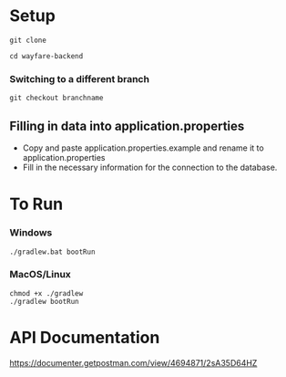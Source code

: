 # Setup
```
git clone
```

```
cd wayfare-backend
```

### Switching to a different branch
```
git checkout branchname
```
## Filling in data into application.properties

- Copy and paste application.properties.example and rename it to application.properties
- Fill in the necessary information for the connection to the database.

# To Run
### Windows
```
./gradlew.bat bootRun
```

### MacOS/Linux
```
chmod +x ./gradlew
./gradlew bootRun
```



# API Documentation

https://documenter.getpostman.com/view/4694871/2sA35D64HZ
